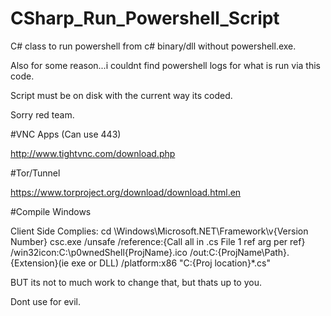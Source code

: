 # CSharp_Run_Powershell_Script

C# class to run powershell from c# binary/dll without powershell.exe. 

Also for some reason...i couldnt find powershell logs for what is run via this code.

Script must be on disk with the current way its coded.

Sorry red team. 

#VNC Apps (Can use 443)

http://www.tightvnc.com/download.php

#Tor/Tunnel

https://www.torproject.org/download/download.html.en

#Compile Windows

Client Side Complies: cd \Windows\Microsoft.NET\Framework\v{Version Number} csc.exe /unsafe /reference:{Call all in .cs File 1 ref arg per ref} /win32icon:C:\p0wnedShell{ProjName}.ico /out:C:{ProjName\Path}.{Extension}(ie exe or DLL) /platform:x86 "C:{Proj location}*.cs"

BUT its not to much work to change that, but thats up to you. 

Dont use for evil.
